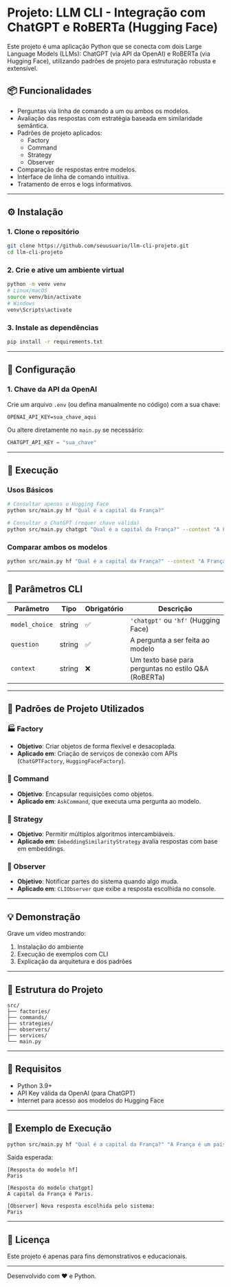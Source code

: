 
# Projeto: LLM CLI - Integração com ChatGPT e RoBERTa (Hugging Face)

Este projeto é uma aplicação Python que se conecta com dois Large Language Models (LLMs): ChatGPT (via API da OpenAI) e RoBERTa (via Hugging Face), utilizando padrões de projeto para estruturação robusta e extensível.

## 📦 Funcionalidades

- Perguntas via linha de comando a um ou ambos os modelos.
- Avaliação das respostas com estratégia baseada em similaridade semântica.
- Padrões de projeto aplicados:
  - Factory
  - Command
  - Strategy
  - Observer
- Comparação de respostas entre modelos.
- Interface de linha de comando intuitiva.
- Tratamento de erros e logs informativos.

---

## ⚙️ Instalação

### 1. Clone o repositório

```bash
git clone https://github.com/seuusuario/llm-cli-projeto.git
cd llm-cli-projeto
```

### 2. Crie e ative um ambiente virtual

```bash
python -m venv venv
# Linux/macOS
source venv/bin/activate
# Windows
venv\Scripts\activate
```

### 3. Instale as dependências

```bash
pip install -r requirements.txt
```

---

## 🔐 Configuração

### 1. Chave da API da OpenAI

Crie um arquivo `.env` (ou defina manualmente no código) com a sua chave:

```
OPENAI_API_KEY=sua_chave_aqui
```

Ou altere diretamente no `main.py` se necessário:

```python
CHATGPT_API_KEY = "sua_chave"
```

---

## 🚀 Execução

### Usos Básicos

```bash
# Consultar apenas o Hugging Face
python src/main.py hf "Qual é a capital da França?"

# Consultar o ChatGPT (requer chave válida)
python src/main.py chatgpt "Qual é a capital da França?" --context "A França está localizada na Europa e sua capital é Paris."
```

### Comparar ambos os modelos

```bash
python src/main.py hf "Qual é a capital da França?" --context "A França está localizada na Europa e sua capital é Paris." --compare
```

---

## 📖 Parâmetros CLI

| Parâmetro      | Tipo     | Obrigatório | Descrição                                                         |
|----------------|----------|-------------|-------------------------------------------------------------------|
| `model_choice` | string   | ✅          | `'chatgpt'` ou `'hf'` (Hugging Face)                              |
| `question`     | string   | ✅          | A pergunta a ser feita ao modelo                                  |
| `context`    | string   | ❌          | Um texto base para perguntas no estilo Q&A (RoBERTa)              |

---

## 🧠 Padrões de Projeto Utilizados

### 🏭 Factory

- **Objetivo**: Criar objetos de forma flexível e desacoplada.
- **Aplicado em**: Criação de serviços de conexão com APIs (`ChatGPTFactory`, `HuggingFaceFactory`).

### 🧾 Command

- **Objetivo**: Encapsular requisições como objetos.
- **Aplicado em**: `AskCommand`, que executa uma pergunta ao modelo.

### 🧮 Strategy

- **Objetivo**: Permitir múltiplos algoritmos intercambiáveis.
- **Aplicado em**: `EmbeddingSimilarityStrategy` avalia respostas com base em embeddings.

### 🔔 Observer

- **Objetivo**: Notificar partes do sistema quando algo muda.
- **Aplicado em**: `CLIObserver` que exibe a resposta escolhida no console.

---

## 💡 Demonstração

Grave um vídeo mostrando:

1. Instalação do ambiente
2. Execução de exemplos com CLI
3. Explicação da arquitetura e dos padrões

---

## 📁 Estrutura do Projeto

```
src/
├── factories/
├── commands/
├── strategies/
├── observers/
├── services/
└── main.py
```

---

## 📌 Requisitos

- Python 3.9+
- API Key válida da OpenAI (para ChatGPT)
- Internet para acesso aos modelos do Hugging Face

---

## 🧊 Exemplo de Execução

```bash
python src/main.py hf "Qual é a capital da França?" "A França é um país europeu. Sua capital é Paris." 
```

Saída esperada:

```
[Resposta do modelo hf]
Paris

[Resposta do modelo chatgpt]
A capital da França é Paris.

[Observer] Nova resposta escolhida pelo sistema:
Paris
```

---

## 📝 Licença

Este projeto é apenas para fins demonstrativos e educacionais.

---

Desenvolvido com ❤️ e Python.
